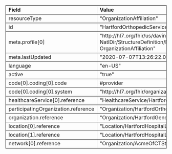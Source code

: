 <table border="1"><tr><td><b>Field</b></td><td><b>Value</b></td></tr>
<tr><td>resourceType</td><td>
"OrganizationAffiliation"
</td></tr>
<tr><td>id</td><td>
"HartfordOrthopedicServicesAffiliation"
</td></tr>
<tr><td>meta.profile[0]</td><td>"http://hl7.org/fhir/us/davinci-pdex-NatlDir/StructureDefinition/NatlDir-OrganizationAffiliation"</td></tr>
<tr><td>meta.lastUpdated</td><td>
"2020-07-07T13:26:22.0314215+00:00"
</td></tr>
<tr><td>language</td><td>
"en-US"
</td></tr>
<tr><td>active</td><td>
"true"
</td></tr>
<tr><td>code[0].coding[0].code</td><td>
#provider
</td></tr>
<tr><td>code[0].coding[0].system</td><td>
"http://hl7.org/fhir/organization-role"
</td></tr>
<tr><td>healthcareService[0].reference</td><td>
"HealthcareService/HartfordOrthopedicServices"
</td></tr>
<tr><td>participatingOrganization.reference</td><td>
"Organization/HartfordOrthopedicServicesOrganization"
</td></tr>
<tr><td>organization.reference</td><td>
"Organization/HartfordGeneralHospital"
</td></tr>
<tr><td>location[0].reference</td><td>
"Location/HartfordHospitalLocation1"
</td></tr>
<tr><td>location[1].reference</td><td>
"Location/HartfordHospitalLocation2"
</td></tr>
<tr><td>network[0].reference</td><td>
"Organization/AcmeOfCTStandardNetwork"
</td></tr>
</table>
